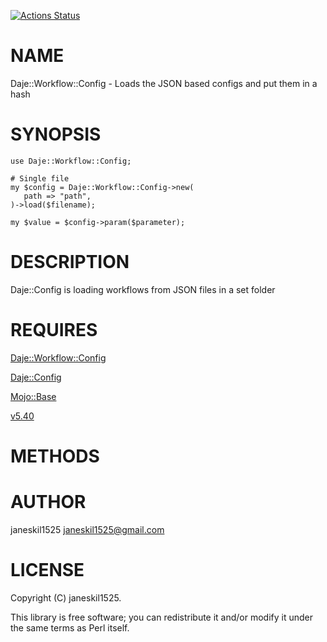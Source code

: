 [![Actions Status](https://github.com/janeskil1525/Daje-Workflow-Config/actions/workflows/test.yml/badge.svg)](https://github.com/janeskil1525/Daje-Workflow-Config/actions)
# NAME

Daje::Workflow::Config - Loads the JSON based configs and put them in a hash

# SYNOPSIS

    use Daje::Workflow::Config;

    # Single file
    my $config = Daje::Workflow::Config->new(
       path => "path",
    )->load($filename);

    my $value = $config->param($parameter);

# DESCRIPTION

Daje::Config is loading workflows from JSON files in a set folder

# REQUIRES

[Daje::Workflow::Config](https://metacpan.org/pod/Daje%3A%3AWorkflow%3A%3AConfig) 

[Daje::Config](https://metacpan.org/pod/Daje%3A%3AConfig) 

[Mojo::Base](https://metacpan.org/pod/Mojo%3A%3ABase) 

[v5.40](https://metacpan.org/pod/v5.40) 

# METHODS

# AUTHOR

janeskil1525 <janeskil1525@gmail.com>

# LICENSE

Copyright (C) janeskil1525.

This library is free software; you can redistribute it and/or modify
it under the same terms as Perl itself.
